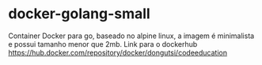 # docker-golang-small
Container Docker para go, baseado no alpine linux, a imagem é minimalista e possui tamanho menor que 2mb.
Link para o dockerhub
https://hub.docker.com/repository/docker/dongutsi/codeeducation
